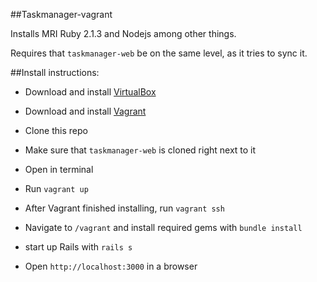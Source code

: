 ##Taskmanager-vagrant

Installs MRI Ruby 2.1.3 and Nodejs among other things.

Requires that `taskmanager-web` be on the same level, as it tries to sync it.


##Install instructions:

- Download and install [VirtualBox](https://www.virtualbox.org/)

- Download and install [Vagrant](https://www.vagrantup.com/)

- Clone this repo

- Make sure that `taskmanager-web` is cloned right next to it

- Open in terminal

- Run `vagrant up`

- After Vagrant finished installing, run `vagrant ssh`

- Navigate to `/vagrant` and install required gems with `bundle install`

- start up Rails with `rails s`

- Open `http://localhost:3000` in a browser

